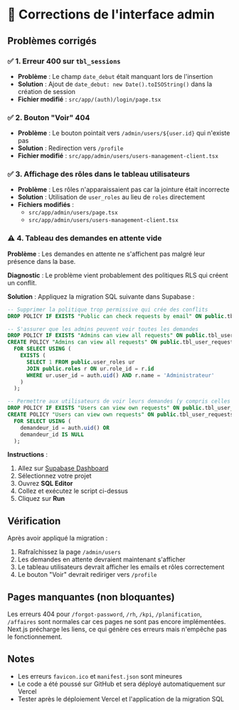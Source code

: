# 🔧 Corrections de l'interface admin

## Problèmes corrigés

### ✅ 1. Erreur 400 sur `tbl_sessions`
- **Problème** : Le champ `date_debut` était manquant lors de l'insertion
- **Solution** : Ajout de `date_debut: new Date().toISOString()` dans la création de session
- **Fichier modifié** : `src/app/(auth)/login/page.tsx`

### ✅ 2. Bouton "Voir" 404
- **Problème** : Le bouton pointait vers `/admin/users/${user.id}` qui n'existe pas
- **Solution** : Redirection vers `/profile`
- **Fichier modifié** : `src/app/admin/users/users-management-client.tsx`

### ✅ 3. Affichage des rôles dans le tableau utilisateurs
- **Problème** : Les rôles n'apparaissaient pas car la jointure était incorrecte
- **Solution** : Utilisation de `user_roles` au lieu de `roles` directement
- **Fichiers modifiés** : 
  - `src/app/admin/users/page.tsx`
  - `src/app/admin/users/users-management-client.tsx`

### ⚠️ 4. Tableau des demandes en attente vide

**Problème** : Les demandes en attente ne s'affichent pas malgré leur présence dans la base.

**Diagnostic** : Le problème vient probablement des politiques RLS qui créent un conflit.

**Solution** : Appliquez la migration SQL suivante dans Supabase :

```sql
-- Supprimer la politique trop permissive qui crée des conflits
DROP POLICY IF EXISTS "Public can check requests by email" ON public.tbl_user_requests;

-- S'assurer que les admins peuvent voir toutes les demandes
DROP POLICY IF EXISTS "Admins can view all requests" ON public.tbl_user_requests;
CREATE POLICY "Admins can view all requests" ON public.tbl_user_requests
  FOR SELECT USING (
    EXISTS (
      SELECT 1 FROM public.user_roles ur
      JOIN public.roles r ON ur.role_id = r.id
      WHERE ur.user_id = auth.uid() AND r.name = 'Administrateur'
    )
  );

-- Permettre aux utilisateurs de voir leurs demandes (y compris celles sans demandeur_id)
DROP POLICY IF EXISTS "Users can view own requests" ON public.tbl_user_requests;
CREATE POLICY "Users can view own requests" ON public.tbl_user_requests
  FOR SELECT USING (
    demandeur_id = auth.uid() OR
    demandeur_id IS NULL
  );
```

**Instructions** :
1. Allez sur [Supabase Dashboard](https://supabase.com/dashboard)
2. Sélectionnez votre projet
3. Ouvrez **SQL Editor**
4. Collez et exécutez le script ci-dessus
5. Cliquez sur **Run**

## Vérification

Après avoir appliqué la migration :
1. Rafraîchissez la page `/admin/users`
2. Les demandes en attente devraient maintenant s'afficher
3. Le tableau utilisateurs devrait afficher les emails et rôles correctement
4. Le bouton "Voir" devrait rediriger vers `/profile`

## Pages manquantes (non bloquantes)

Les erreurs 404 pour `/forgot-password`, `/rh`, `/kpi`, `/planification`, `/affaires` sont normales car ces pages ne sont pas encore implémentées. Next.js précharge les liens, ce qui génère ces erreurs mais n'empêche pas le fonctionnement.

## Notes

- Les erreurs `favicon.ico` et `manifest.json` sont mineures
- Le code a été poussé sur GitHub et sera déployé automatiquement sur Vercel
- Tester après le déploiement Vercel et l'application de la migration SQL

